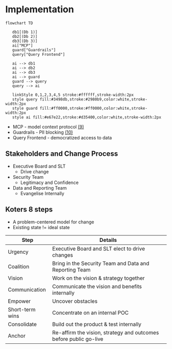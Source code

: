 # Implementation

```mermaid
flowchart TD

   db1[(Db 1)]
   db2[(Db 2)]
   db3[(Db 3)]
   ai["MCP"]
   guard["Guardrails"] 
   query["Query Frontend"]

   ai --> db1
   ai --> db2
   ai --> db3
   ai --> guard
   guard --> query
   query --> ai

   linkStyle 0,1,2,3,4,5 stroke:#ffffff,stroke-width:2px
   style query fill:#3498db,stroke:#2980b9,color:white,stroke-width:2px
   style guard fill:#ff0000,stroke:#ff0000,color:white,stroke-width:2px
   style ai fill:#e67e22,stroke:#d35400,color:white,stroke-width:2px    
```
* MCP - model context protocol [(9)](./references_1.md#model-context-protocol)
* Guardrails - PII blocking [(10)](./references_1.md#guardrails-sensitive-filters)
* Query Frontend - democratized access to data

## Stakeholders and Change Process
* Executive Board and SLT
  * Drive change
* Security Team
  * Legitimacy and Confidence
* Data and Reporting Team
  * Evangelise Internally

## Koters 8 steps
* A problem-centered model for change
* Existing state != ideal state

| Step    | Details |
|---------|---------|
| Urgency | Executive Board and SLT elect to drive changes |
| Coalition | Bring in the Security Team and Data and Reporting Team |
| Vision  | Work on the vision & strategy together |
| Communication | Communicate the vision and benefits internally |
| Empower | Uncover obstacles |
| Short-term wins | Concentrate on an internal POC |
| Consolidate | Build out the product & test internally |
| Anchor | Re-affirm the vision, strategy and outcomes before public go-live |

